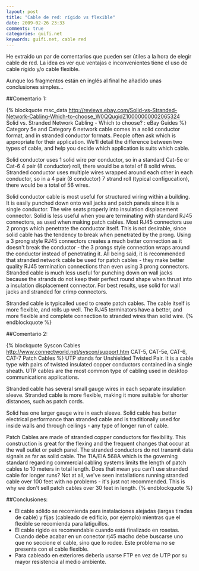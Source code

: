 ```yaml
---
layout: post
title: "Cable de red: rígido vs flexible"
date: 2009-02-26 23:33
comments: true
categories: guifi.net
keywords: guifi.net, cable red
---
```

He extraido un par de comentarios que pueden ser útiles a la hora de elegir cable de red. La idea es ver que ventajas e inconvenientes tiene el uso de cable rígido y/o cable flexible.

Aunque los fragmentos están en inglés al final he añadido unas conclusiones simples...

##Comentario 1:

{% blockquote msc_data http://reviews.ebay.com/Solid-vs-Stranded-Network-Cabling-Which-to-choose_W0QQugidZ10000000002065324 Solid vs. Stranded Network Cabling - Which to choose? : eBay Guides %}
Category 5e and Category 6 network cable comes in a solid conductor format, and in stranded conductor formats. People often ask which is appropriate for their application. We'll detail the difference between two types of cable, and help you decide which application is suits which cable.

Solid conductor uses 1 solid wire per conductor, so in a standard Cat-5e or Cat-6 4 pair (8 conductor) roll, there would be a total of 8 solid wires. Stranded conductor uses multiple wires wrapped around each other in each conductor, so in a 4 pair (8 conductor) 7 strand roll (typical configucation), there would be a total of 56 wires.

Solid conductor cable is most useful for structured wiring within a building. It is easily punched down onto wall jacks and patch panels since it is a single conductor. The wire seats properly into insulation displacement connector. Solid is less useful when you are terminating with standard RJ45 connectors, as used when making patch cables. Most RJ45 connectors use 2 prongs which penetrate the conductor itself. This is not desirable, since solid cable has the tendency to break when penetrated by the prong. Using a 3 prong style RJ45 connectors creates a much better connection as it doesn't break the conductor - the 3 prongs style connection wraps around the conductor instead of penetrating it. All being said, it is recommended that stranded network cable be used for patch cables - they make better quality RJ45 termination connections than even using 3 prong connectors. Stranded cable is much less useful for punching down on wall jacks because the strands do not keep their perfect round shape when thrust into a insulation displacement connector. For best results, use solid for wall jacks and stranded for crimp connectors.

Stranded cable is typicalled used to create patch cables. The cable itself is more flexible, and rolls up well. The RJ45 terminators have a better, and more flexible and complete connection to stranded wires than solid wire.
{% endblockquote %}

##Comentario 2:

{% blockquote Syscon Cables http://www.connectworld.net/syscon/support.htm CAT-5, CAT-5e, CAT-6, CAT-7 Patch Cables %}
UTP stands for Unshielded Twisted Pair. It is a cable type with pairs of twisted insulated copper conductors contained in a single sheath. UTP cables are the most common type of cabling used in desktop communications applications.

Stranded cable has several small gauge wires in each separate insulation sleeve. Stranded cable is more flexible, making it more suitable for shorter distances, such as patch cords.

Solid has one larger gauge wire in each sleeve. Solid cable has better electrical performance than stranded cable and is traditionally used for inside walls and through ceilings - any type of longer run of cable.

Patch Cables are made of stranded copper conductors for flexibility. This construction is great for the flexing and the frequent changes that occur at the wall outlet or patch panel. The stranded conductors do not transmit data signals as far as solid cable. The TIA/EIA 568A which is the governing standard regarding commercial cabling systems limits the length of patch cables to 10 meters in total length. Does that mean you can't use stranded cable for longer runs? Not at all, we've seen installations running stranded cable over 100 feet with no problems - it's just not recommended. This is why we don't sell patch cables over 30 feet in length.
{% endblockquote %}

##Conclusiones:

*    El cable sólido se recomienda para instalaciones alejadas (largas tiradas de cable) y fijas (cableado de edificio, por ejemplo) mientras que el flexible se recomienda para latiguillos.
*    El cable rígido es recomendable cuando está finalizado en rosetas. Cuando debe acabar en un conector rj45 macho debe buscarse uno que no seccione el cable, sino que lo rodee. Este problema no se presenta con el cable flexible.
*    Para cableado en exteriores debería usarse FTP en vez de UTP por su mayor resistencia al medio ambiente.

